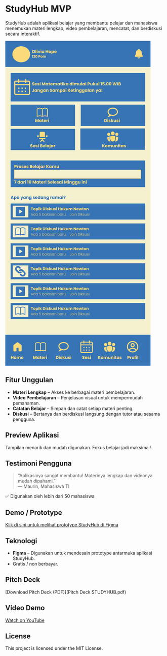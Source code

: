 # StudyHub MVP

StudyHub adalah aplikasi belajar yang membantu pelajar dan mahasiswa menemukan materi lengkap, video pembelajaran, mencatat, dan berdiskusi secara interaktif.

![Preview StudyHub](https://github.com/Melysard/studyhub-mvp/blob/master/PreviewStudyHub.png)

## Fitur Unggulan
- **Materi Lengkap** – Akses ke berbagai materi pembelajaran.
- **Video Pembelajaran** – Penjelasan visual untuk mempermudah pemahaman.
- **Catatan Belajar** – Simpan dan catat setiap materi penting.
- **Diskusi** – Bertanya dan berdiskusi langsung dengan tutor atau sesama pengguna.

## Preview Aplikasi
Tampilan menarik dan mudah digunakan. Fokus belajar jadi maksimal!

## Testimoni Pengguna
> “Aplikasinya sangat membantu! Materinya lengkap dan videonya mudah dipahami.”  
> — Maurin, Mahasiswa TI

✅ Digunakan oleh lebih dari 50 mahasiswa

## Demo / Prototype
[Klik di sini untuk melihat prototype StudyHub di Figma](https://www.figma.com/proto/dh0vIHmuOekvH1SjoDEE9Q/Techno?node-id=41-3&t=ZhzdAxY040gNOJEY-1)

## Teknologi
- **Figma** – Digunakan untuk mendesain prototype antarmuka aplikasi StudyHub.
- Gratis / non berbayar.

## Pitch Deck
[Download Pitch Deck (PDF)](Pitch Deck STUDYHUB.pdf)

## Video Demo
[Watch on YouTube](https://youtube.com/xxxxxx)

## License
This project is licensed under the MIT License.
